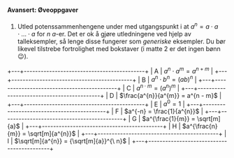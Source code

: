 
#### Avansert:  Øveoppgaver

1. Utled potenssammenhengene under med utgangspunkt i at
   $a^{n} = a \cdot a \cdot \ldots \cdot a$ for $n$ $a$-er. Det er ok å
   gjøre utledningene ved hjelp av talleksempler, så lenge disse
   fungerer som _generiske_ eksempler. Du bør likevel tilstrebe
   fortrolighet med bokstaver (i matte 2 er det ingen bønn 😉).

+---+-------------------------------------------+
| A | $a^{n} \cdot a^{m} = a^{n + m}$           |
+---+-------------------------------------------+
| B | $a^{n} \cdot b^{n} = (ab)^{n}$            |
+---+-------------------------------------------+
| C | $a^{n \cdot m} = \left(a^{n}\right)^{m}$  |
+---+-------------------------------------------+
| D | $\frac{a^{n}}{a^{m}} = a^{n - m}$         |
+---+-------------------------------------------+
| E | $a^{0} = 1$                               |
+---+-------------------------------------------+
| F | $a^{-n} = \frac{1}{a^{n}}$                |
+---+-------------------------------------------+
| G | $a^{\frac{1}{m}} = \sqrt[m]{a}$           |
+---+-------------------------------------------+
| H | $a^{\frac{n}{m}} = \sqrt[m]{a^{n}}$       |
+---+-------------------------------------------+
| I | $\sqrt[m]{a^{n}} = {\sqrt[m]{a}}^{\ n}$   |
+---+-------------------------------------------+


